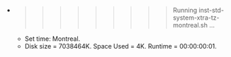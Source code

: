 * >>>>>>>>> Running inst-std-system-xtra-tz-montreal.sh ...
  * Set time: Montreal.
  * Disk size = 7038464K. Space Used = 4K. Runtime = 00:00:00:01.
